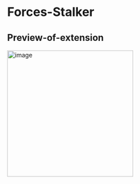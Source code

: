 # Forces-Stalker
## Preview-of-extension
<img width="292" alt="image" src="https://user-images.githubusercontent.com/85163724/165083094-9babf4ba-2eec-4dff-88e1-fc1065ff372b.png">
